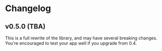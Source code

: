 # Changelog

## v0.5.0 (TBA)

This is a full rewrite of the library, and may have several breaking changes. You're encouraged to test your app well if you upgrade from 0.4.
